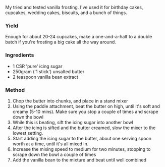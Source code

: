 My tried and tested vanilla frosting. I've used it for birthday cakes, cupcakes,
wedding cakes, biscuits, and a bunch of things.

### Yield

Enough for about 20-24 cupcakes, make a one-and-a-half to a double batch if
you're frosting a big cake all the way around.

### Ingredients

- 1 CSR 'pure' icing sugar
- 250gram ('1 stick') unsalted butter
- 2 teaspoon vanilla bean extract

### Method

1. Chop the butter into chunks, and place in a stand mixer
2. Using the paddle attachment, beat the butter on high, until it's soft and
   creamy (5-10 mins). Make sure you stop a couple of times and scrape
   down the bowl
3. While this is beating, sift the icing sugar into another bowl
4. After the icing is sifted and the butter creamed, slow the mixer to the
   lowest setting.
5. Start adding the icing sugar to the butter, about one serving spoon worth at
   a time, until it's all mixed in.
6. Increase the mixing speed to medium for two minutes, stopping to scrape down
   the bowl a couple of times
6. Add the vanilla bean to the mixture and beat until well combined
